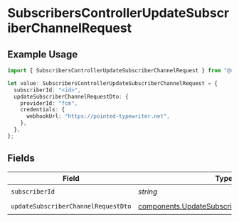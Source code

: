 # SubscribersControllerUpdateSubscriberChannelRequest

## Example Usage

```typescript
import { SubscribersControllerUpdateSubscriberChannelRequest } from "@novu/api/models/operations";

let value: SubscribersControllerUpdateSubscriberChannelRequest = {
  subscriberId: "<id>",
  updateSubscriberChannelRequestDto: {
    providerId: "fcm",
    credentials: {
      webhookUrl: "https://pointed-typewriter.net",
    },
  },
};
```

## Fields

| Field                                                                                                        | Type                                                                                                         | Required                                                                                                     | Description                                                                                                  |
| ------------------------------------------------------------------------------------------------------------ | ------------------------------------------------------------------------------------------------------------ | ------------------------------------------------------------------------------------------------------------ | ------------------------------------------------------------------------------------------------------------ |
| `subscriberId`                                                                                               | *string*                                                                                                     | :heavy_check_mark:                                                                                           | N/A                                                                                                          |
| `updateSubscriberChannelRequestDto`                                                                          | [components.UpdateSubscriberChannelRequestDto](../../models/components/updatesubscriberchannelrequestdto.md) | :heavy_check_mark:                                                                                           | N/A                                                                                                          |